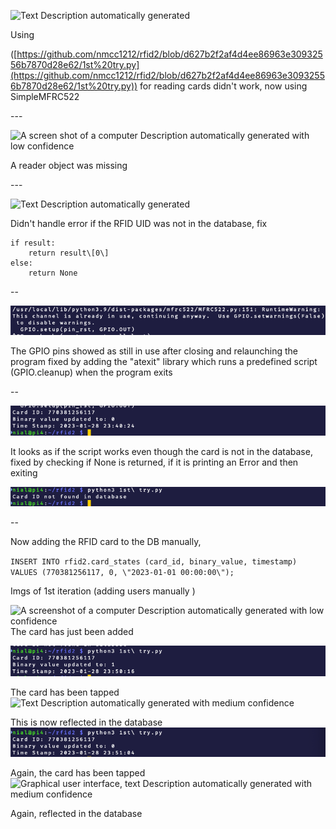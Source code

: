 ![Text Description automatically
generated](./imgs/iteration2/media/image1.png)

Using

([https://github.com/nmcc1212/rfid2/blob/d627b2f2af4d4ee86963e30932556b7870d28e62/1st%20try.py](https://github.com/nmcc1212/rfid2/blob/d627b2f2af4d4ee86963e30932556b7870d28e62/1st%20try.py))
for reading cards didn't work, now using SimpleMFRC522

\-\--

![A screen shot of a computer Description automatically generated with
low
confidence](./imgs/iteration2/media/image2.png)

A reader object was missing

\-\--

![Text Description automatically
generated](./imgs/iteration2/media/image3.png)

Didn't handle error if the RFID UID was not in the database, fix

```
if result:
	return result\[0\]
else:
	return None
```


\--

![img](./imgs/iteration2/media/image4.png)

The GPIO pins showed as still in use after closing and relaunching the
program fixed by adding the "atexit" library which runs a predefined
script (GPIO.cleanup) when the program exits

\--

![img](./imgs/iteration2/media/image5.png)

It looks as if the script works even though the card is not in the
database, fixed by checking if None is returned, if it is printing an
Error and then exiting

![img](./imgs/iteration2/media/image6.png)

\--

Now adding the RFID card to the DB manually,

`INSERT INTO rfid2.card_states (card_id, binary_value, timestamp) VALUES (770381256117, 0, \"2023-01-01 00:00:00\");`

Imgs of 1st iteration (adding users manually )

![A screenshot of a computer Description automatically generated with
low
confidence](./imgs/iteration2/media/image7.png)The card has just been added

![img](./imgs/iteration2/media/image8.png)

The card has been tapped![Text Description automatically generated with
medium
confidence](./imgs/iteration2/media/image9.png)

This is now reflected in the database![img](./imgs/iteration2/media/image10.png)

Again, the card has been tapped![Graphical user interface, text
Description automatically generated with medium
confidence](./imgs/iteration2/media/image11.png)

Again, reflected in the database
